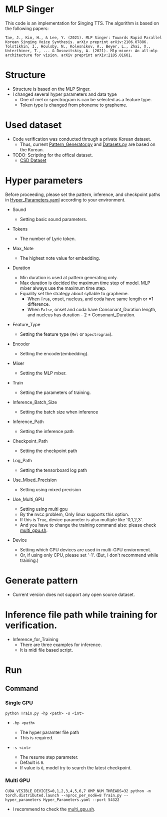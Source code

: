 # MLP Singer

This code is an implementation for Singing TTS. The algorithm is based on the following papers:

```
Tae, J., Kim, H., & Lee, Y. (2021). MLP Singer: Towards Rapid Parallel Korean Singing Voice Synthesis. arXiv preprint arXiv:2106.07886.
Tolstikhin, I., Houlsby, N., Kolesnikov, A., Beyer, L., Zhai, X., Unterthiner, T., ... & Dosovitskiy, A. (2021). Mlp-mixer: An all-mlp architecture for vision. arXiv preprint arXiv:2105.01601.
```

# Structure
* Structure is based on the MLP Singer.
* I changed several hyper parameters and data type
    * One of mel or spectrogram is can be selected as a feature type.
    * Token type is changed from phoneme to grapheme.

# Used dataset
* Code verification was conducted through a private Korean dataset.
    * Thus, current [Pattern_Generator.py](Pattern_Generator.py) and [Datasets.py](Datasets.py) are based on the Korean.
* TODO: Scripting for the offical dataset.
    * [CSD Dataset](https://github.com/emotiontts/emotiontts_open_db/tree/master/Dataset/CSD)


# Hyper parameters
Before proceeding, please set the pattern, inference, and checkpoint paths in [Hyper_Parameters.yaml](Hyper_Parameters.yaml) according to your environment.

* Sound
    * Setting basic sound parameters.

* Tokens
    * The number of Lyric token.

* Max_Note
    * The highest note value for embedding.

* Duration
    * Min duration is used at pattern generating only.
    * Max duration is decided the maximum time step of model.
        MLP mixer always use the maximum time step.
    * Equality set the strategy about syllable to grapheme.
        * When `True`, onset, nucleus, and coda have same length or ±1 difference.
        * When `False`, onset and coda have Consonant_Duration length, and nucleus has duration - 2 * Consonant_Duration.

* Feature_Type
    * Setting the feature type (`Mel` or `Spectrogram`).

* Encoder
    * Setting the encoder(embedding).

* Mixer
    * Setting the MLP mixer.

* Train
    * Setting the parameters of training.

* Inference_Batch_Size
    * Setting the batch size when inference

* Inference_Path
    * Setting the inference path

* Checkpoint_Path
    * Setting the checkpoint path

* Log_Path
    * Setting the tensorboard log path

* Use_Mixed_Precision
    * Setting using mixed precision

* Use_Multi_GPU
    * Setting using multi gpu
    * By the nvcc problem, Only linux supports this option.
    * If this is `True`, device parameter is also multiple like '0,1,2,3'.
    * And you have to change the training command also: please check  [multi_gpu.sh](./multi_gpu.sh).

* Device
    * Setting which GPU devices are used in multi-GPU enviornment.
    * Or, if using only CPU, please set '-1'. (But, I don't recommend while training.)

# Generate pattern

* Current version does not support any open source dataset.
    
# Inference file path while training for verification.

* Inference_for_Training
    * There are three examples for inference.
    * It is midi file based script.

# Run

## Command

### Single GPU
```
python Train.py -hp <path> -s <int>
```

* `-hp <path>`
    * The hyper paramter file path
    * This is required.

* `-s <int>`
    * The resume step parameter.
    * Default is `0`.
    * If value is `0`, model try to search the latest checkpoint.

### Multi GPU
```
CUDA_VISIBLE_DEVICES=0,1,2,3,4,5,6,7 OMP_NUM_THREADS=32 python -m torch.distributed.launch --nproc_per_node=8 Train.py --hyper_parameters Hyper_Parameters.yaml --port 54322
```

* I recommend to check the [multi_gpu.sh](./multi_gpu.sh).
